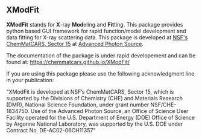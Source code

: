 XModFit
-------

**XModFit** stands for **X**-ray **Mod**eling and **Fit**ting. This package provides python based GUI framework for rapid function/model development and data fitting for X-ray scattering data. This package is developed at [NSF's ChemMatCARS, Sector 15](https://chemmatcars.uchicago.edu) at [Advanced Photon Source](https://aps.anl.gov).

The documentation of the package is under rapid developement and can be found at: https://chemmatcars.github.io/XModFit/


If you are using this package please use the following acknowledgment line in your publication:

"XModFit is developed at NSF’s ChemMatCARS, Sector 15, which is supported by the Divisions of Chemistry (CHE) and Materials Research (DMR), National Science Foundation, under grant number NSF/CHE- 1834750. Use of the Advanced Photon Source, an Office of Science User Facility operated for the U.S. Department of Energy (DOE) Office of Science by Argonne National Laboratory, was supported by the U.S. DOE under Contract No. DE-AC02-06CH11357"
